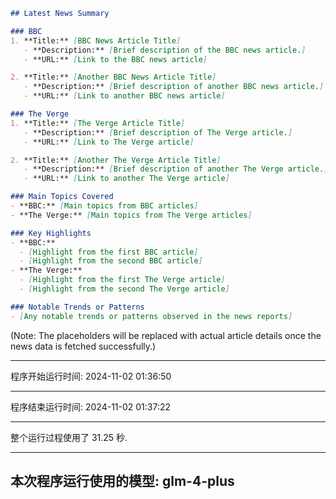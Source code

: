```markdown
## Latest News Summary

### BBC
1. **Title:** [BBC News Article Title]
   - **Description:** [Brief description of the BBC news article.]
   - **URL:** [Link to the BBC news article]

2. **Title:** [Another BBC News Article Title]
   - **Description:** [Brief description of another BBC news article.]
   - **URL:** [Link to another BBC news article]

### The Verge
1. **Title:** [The Verge Article Title]
   - **Description:** [Brief description of The Verge article.]
   - **URL:** [Link to The Verge article]

2. **Title:** [Another The Verge Article Title]
   - **Description:** [Brief description of another The Verge article.]
   - **URL:** [Link to another The Verge article]

### Main Topics Covered
- **BBC:** [Main topics from BBC articles]
- **The Verge:** [Main topics from The Verge articles]

### Key Highlights
- **BBC:**
  - [Highlight from the first BBC article]
  - [Highlight from the second BBC article]
- **The Verge:**
  - [Highlight from the first The Verge article]
  - [Highlight from the second The Verge article]

### Notable Trends or Patterns
- [Any notable trends or patterns observed in the news reports]

```

(Note: The placeholders will be replaced with actual article details once the news data is fetched successfully.)

------------------------------------------------------------
程序开始运行时间: 2024-11-02 01:36:50

------------------------------------------------------------
程序结束运行时间: 2024-11-02 01:37:22

------------------------------------------------------------
整个运行过程使用了 31.25 秒.

------------------------------------------------------------
本次程序运行使用的模型: glm-4-plus
------------------------------------------------------------

